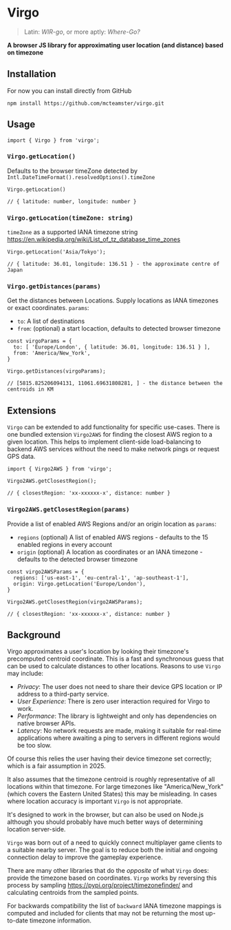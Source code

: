 # Virgo
> Latin: *WIR-go*, or more aptly: *Where-Go?*

**A browser JS library for approximating user location (and distance) based on timezone**

## Installation
For now you can install directly from GitHub

```
npm install https://github.com/mcteamster/virgo.git
```

## Usage
```
import { Virgo } from 'virgo';
```

### `Virgo.getLocation()`
Defaults to the browser timeZone detected by `Intl.DateTimeFormat().resolvedOptions().timeZone`
```
Virgo.getLocation()

// { latitude: number, longitude: number }
```

### `Virgo.getLocation(timeZone: string)`
`timeZone` as a supported IANA timezone string https://en.wikipedia.org/wiki/List_of_tz_database_time_zones

```
Virgo.getLocation('Asia/Tokyo');

// { latitude: 36.01, longitude: 136.51 } - the approximate centre of Japan
```

### `Virgo.getDistances(params)`
Get the distances between Locations. Supply locations as IANA timezones or exact coordinates. `params`:

- `to`: A list of destinations
- `from`: (optional) a start locaction, defaults to detected browser timezone

```
const virgoParams = {
  to: [ 'Europe/London', { latitude: 36.01, longitude: 136.51 } ],
  from: 'America/New_York',
}

Virgo.getDistances(virgoParams);

// [5815.825206094131, 11061.69631808281, ] - the distance between the centroids in KM
```

## Extensions
`Virgo` can be extended to add functionality for specific use-cases. There is one bundled extension `Virgo2AWS` for finding the closest AWS region to a given location. This helps to implement client-side load-balancing to backend AWS services without the need to make network pings or request GPS data.

```
import { Virgo2AWS } from 'virgo';

Virgo2AWS.getClosestRegion();

// { closestRegion: 'xx-xxxxxx-x', distance: number }
```

### `Virgo2AWS.getClosestRegion(params)`

Provide a list of enabled AWS Regions and/or an origin location as `params`:
- `regions` (optional) A list of enabled AWS regions - defaults to the 15 enabled regions in every account
- `origin` (optional) A location as coordinates or an IANA timezone - defaults to the detected browser timezone

```
const virgo2AWSParams = {
  regions: ['us-east-1', 'eu-central-1', 'ap-southeast-1'],
  origin: Virgo.getLocation('Europe/London'),
}

Virgo2AWS.getClosestRegion(virgo2AWSParams);

// { closestRegion: 'xx-xxxxxx-x', distance: number }
```

## Background
Virgo approximates a user's location by looking their timezone's precomputed centroid coordinate. This is a fast and synchronous guess that can be used to calculate distances to other locations. Reasons to use `Virgo` may include:
- *Privacy*: The user does not need to share their device GPS location or IP address to a third-party service.
- *User Experience*: There is zero user interaction required for Virgo to work.
- *Performance*: The library is lightweight and only has dependencies on native browser APIs.
- *Latency*: No network requests are made, making it suitable for real-time applications where awaiting a ping to servers in different regions would be too slow.

Of course this relies the user having their device timezone set correctly; which is a fair assumption in 2025.

It also assumes that the timezone centroid is roughly representative of all locations within that timezone. For large timezones like "America/New_York" (which covers the Eastern United States) this may be misleading. In cases where location accuracy is important `Virgo` is not appropriate.

It's designed to work in the browser, but can also be used on Node.js although you should probably have much better ways of determining location server-side.

`Virgo` was born out of a need to quickly connect multiplayer game clients to a suitable nearby server. The goal is to reduce both the initial and ongoing connection delay to improve the gameplay experience.

There are many other libraries that do the *opposite* of what `Virgo` does: provide the timezone based on coordinates. `Virgo` works by reversing this process by sampling https://pypi.org/project/timezonefinder/ and calculating centroids from the sampled points.

For backwards compatibility the list of `backward` IANA timezone mappings is computed and included for clients that may not be returning the most up-to-date timezone information.
